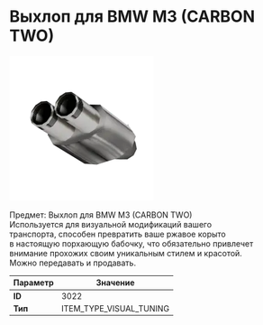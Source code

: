 # Выхлоп для BMW M3 (CARBON TWO)

![Item Image](../img/3022.webp?raw=true)

Предмет: Выхлоп для BMW M3 (CARBON TWO)<br>Используется для визуальной модификаций вашего<br>транспорта, способен превратить ваше ржавое корыто<br>в настоящую порхающую бабочку, что обязательно привлечет<br>внимание прохожих своим уникальным стилем и красотой.<br>Можно передавать и продавать.


| Параметр | Значение |
|----------|----------|
| **ID** | 3022 |
| **Тип** | ITEM_TYPE_VISUAL_TUNING |

